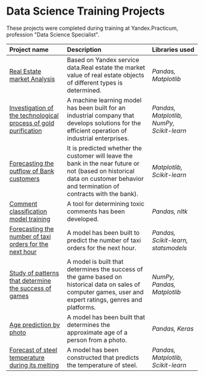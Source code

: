 # Data Science Training Projects

These projects were completed during training at Yandex.Practicum, profession "Data Science Specialist".

| Project name | Description | Libraries used |
| :---------------------- | :---------------------- | :---------------------- |
| [Real Estate market Analysis](real_estate_market_analysis) | Based on Yandex service data.Real estate the market value of real estate objects of different types is determined.| *Pandas, Matplotlib* |
| [Investigation of the technological process of gold purification](gold_recovery) | A machine learning model has been built for an industrial company that develops solutions for the efficient operation of industrial enterprises.| *Pandas, Matplotlib, NumPy, Scikit-learn* |
| [Forecasting the outflow of Bank customers](bank_customer_outflow) | It is predicted whether the customer will leave the bank in the near future or not (based on historical data on customer behavior and termination of contracts with the bank). | *Matplotlib, Scikit-learn* |
| [Comment classification model training](text_analysis) | A tool for determining toxic comments has been developed. | *Pandas, nltk* |
| [Forecasting the number of taxi orders for the next hour](taxi_orders) | A model has been built to predict the number of taxi orders for the next hour. | *Pandas, Scikit-learn, statsmodels* |
| [Study of patterns that determine the success of games](computer_games) | A model is built that determines the success of the game based on historical data on sales of computer games, user and expert ratings, genres and platforms. | *NumPy, Pandas, Matplotlib* |
| [Age prediction by photo](computer_vision) | A model has been built that determines the approximate age of a person from a photo. | *Pandas, Keras* |
| [Forecast of steel temperature during its melting](steel_temperature) | A model has been constructed that predicts the temperature of steel. | *Pandas, Matplotlib, Scikit-learn* |

